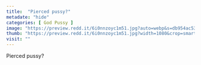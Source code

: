 ```yaml
---
title:  "Pierced pussy?"
metadate: "hide"
categories: [ God Pussy ]
image: "https://preview.redd.it/6i0nnzoyc1m51.jpg?auto=webp&s=db954ac5390eaaaccc5bf501b4014d053ee998fd"
thumb: "https://preview.redd.it/6i0nnzoyc1m51.jpg?width=1080&crop=smart&auto=webp&s=51a7adda3b28843f37cd3c01b69b2cf5f5b33c2b"
visit: ""
---
```

Pierced pussy?
